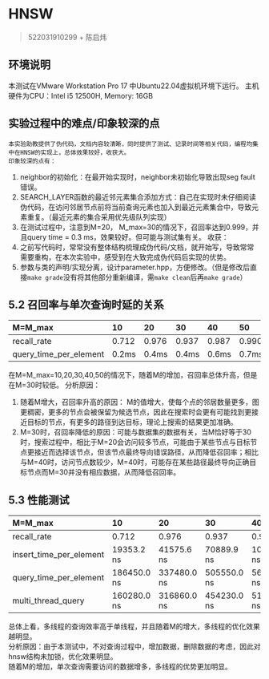 # HNSW

> 522031910299 + 陈启炜

## 环境说明

本测试在VMware Workstation Pro 17 中Ubuntu22.04虚拟机环境下运行。
主机硬件为CPU：Intel i5 12500H, Memory: 16GB

## 实验过程中的难点/印象较深的点
    本实验助教提供了伪代码，文档内容较清晰，同时提供了测试、记录时间等相关代码，编程均集中在HNSW的实现上，总体效果较好，收获大。  
    印象较深的点有：
1. neighbor的初始化：在最开始实现时，neighbor未初始化导致出现seg fault错误。
2. SEARCH_LAYER函数的最近邻元素集合添加方式：自己在实现时未仔细阅读伪代码，在访问邻居节点前将当前查询元素也加入到最近元素集合中，导致元素重复。（最近元素的集合采用优先级队列实现）  
3. 在测试过程中，注意到M=20， M_max=30的情况下，召回率达到0.999，并且query time = 0.3 ms，效果较好。但可能与测试集有关。
    收获：  
1. 之前写代码时，常常没有整体结构梳理成伪代码/文档，就开始写，导致常常需要重构，在本次实验中，感受到在大致完成伪代码后实现的优势。
2. 参数与类的声明/实现分离，设计parameter.hpp，方便修改。（但是修改后直接``make grade``没有将其他部分重新编译，需``make clean``后再``make grade``）


## 5.2 召回率与单次查询时延的关系

 M=M_max                | 10    | 20    | 30    | 40    | 50    |
|:-----------------------|:------|:------|:------|:------|:------|
| recall_rate            | 0.712 | 0.976 | 0.937 | 0.987 | 0.990 |
| query_time_per_element | 0.2ms | 0.4ms | 0.4ms | 0.6ms | 0.7ms |

在M=M_max=10,20,30,40,50的情况下，随着M的增加，召回率总体升高，但是在M=30时较低。
分析原因：
1. 随着M增大，召回率升高的原因： M的值增大，使每个点的邻居数量更多，图更稠密，更多的节点会被保留为候选节点，因此在搜索时会更有可能找到更接近目标的节点，有更多的路径到达目标，理论上搜索的结果更加准确。
2. M=30时，召回率降低的原因：可能与数据集的数据有关，当M恰好等于30时，搜索过程中，相比于M=20会访问较多节点，可能由于某些节点与目标节点更接近而选择该节点，但该节点最终导向错误路径，从而降低召回率；相比与M=40时，访问节点数较少，M=40时，可能存在某些路径最终导向正确目标节点而M=30并没有相应数据，从而降低召回率。

## 5.3 性能测试

| M=M_max                 | 10          | 20          | 30          | 40          | 50          |
|:------------------------|:------------|:------------|:------------|:------------|:------------|
| recall_rate             | 0.712       | 0.976       | 0.937       | 0.987       | 0.990       |
| insert_time_per_element | 19353.2 ns  | 41575.6 ns  | 70889.9 ns  | 108594.6 ns | 140301.3 ns |
| query_time_per_element  | 186450.0 ns | 337480.0 ns | 505550.0 ns | 566810.0 ns | 752920.0 ns |
| multi_thread_query      | 160280.0 ns | 316860.0 ns | 454230.0 ns | 514100.0 ns | 546140.0 ns |

总体上看，多线程的查询效率高于单线程，并且随着M的增大，多线程的优化效果越明显。  
分析原因：由于本测试中，不对查询过程中，增加数据，删除数据的考虑，因此对hnsw结构未加锁，优化效果明显。  
随着M的增加，单次查询需要访问的数据增多，多线程的优势更加明显。